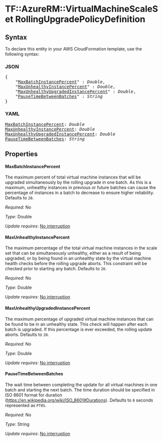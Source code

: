 # TF::AzureRM::VirtualMachineScaleSet RollingUpgradePolicyDefinition

## Syntax

To declare this entity in your AWS CloudFormation template, use the following syntax:

### JSON

<pre>
{
    "<a href="#maxbatchinstancepercent" title="MaxBatchInstancePercent">MaxBatchInstancePercent</a>" : <i>Double</i>,
    "<a href="#maxunhealthyinstancepercent" title="MaxUnhealthyInstancePercent">MaxUnhealthyInstancePercent</a>" : <i>Double</i>,
    "<a href="#maxunhealthyupgradedinstancepercent" title="MaxUnhealthyUpgradedInstancePercent">MaxUnhealthyUpgradedInstancePercent</a>" : <i>Double</i>,
    "<a href="#pausetimebetweenbatches" title="PauseTimeBetweenBatches">PauseTimeBetweenBatches</a>" : <i>String</i>
}
</pre>

### YAML

<pre>
<a href="#maxbatchinstancepercent" title="MaxBatchInstancePercent">MaxBatchInstancePercent</a>: <i>Double</i>
<a href="#maxunhealthyinstancepercent" title="MaxUnhealthyInstancePercent">MaxUnhealthyInstancePercent</a>: <i>Double</i>
<a href="#maxunhealthyupgradedinstancepercent" title="MaxUnhealthyUpgradedInstancePercent">MaxUnhealthyUpgradedInstancePercent</a>: <i>Double</i>
<a href="#pausetimebetweenbatches" title="PauseTimeBetweenBatches">PauseTimeBetweenBatches</a>: <i>String</i>
</pre>

## Properties

#### MaxBatchInstancePercent

The maximum percent of total virtual machine instances that will be upgraded simultaneously by the rolling upgrade in one batch. As this is a maximum, unhealthy instances in previous or future batches can cause the percentage of instances in a batch to decrease to ensure higher reliability. Defaults to `20`.

_Required_: No

_Type_: Double

_Update requires_: [No interruption](https://docs.aws.amazon.com/AWSCloudFormation/latest/UserGuide/using-cfn-updating-stacks-update-behaviors.html#update-no-interrupt)

#### MaxUnhealthyInstancePercent

The maximum percentage of the total virtual machine instances in the scale set that can be simultaneously unhealthy, either as a result of being upgraded, or by being found in an unhealthy state by the virtual machine health checks before the rolling upgrade aborts. This constraint will be checked prior to starting any batch. Defaults to `20`.

_Required_: No

_Type_: Double

_Update requires_: [No interruption](https://docs.aws.amazon.com/AWSCloudFormation/latest/UserGuide/using-cfn-updating-stacks-update-behaviors.html#update-no-interrupt)

#### MaxUnhealthyUpgradedInstancePercent

The maximum percentage of upgraded virtual machine instances that can be found to be in an unhealthy state. This check will happen after each batch is upgraded. If this percentage is ever exceeded, the rolling update aborts. Defaults to `20`.

_Required_: No

_Type_: Double

_Update requires_: [No interruption](https://docs.aws.amazon.com/AWSCloudFormation/latest/UserGuide/using-cfn-updating-stacks-update-behaviors.html#update-no-interrupt)

#### PauseTimeBetweenBatches

The wait time between completing the update for all virtual machines in one batch and starting the next batch. The time duration should be specified in ISO 8601 format for duration (https://en.wikipedia.org/wiki/ISO_8601#Durations). Defaults to `0` seconds represented as `PT0S`.

_Required_: No

_Type_: String

_Update requires_: [No interruption](https://docs.aws.amazon.com/AWSCloudFormation/latest/UserGuide/using-cfn-updating-stacks-update-behaviors.html#update-no-interrupt)

